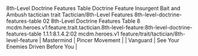 <ability>
  <name>8th-Level Doctrine Features Table</name>
  <keywords>
    <keyword>Doctrine</keyword>
  </keywords>
  <type>Feature</type>
  <distance>Insurgent</distance>
  <target>Bait and Ambush</target>
  <metadata>
    <class>tactician</class>
    <feature_type>trait</feature_type>
    <file_dpath>Tactician/8th-Level Features</file_dpath>
    <item_id>8th-level-doctrine-features-table</item_id>
    <item_index>02</item_index>
    <item_name>8th-Level Doctrine Features Table</item_name>
    <level>8</level>
    <scc>mcdm.heroes.v1:feature.trait.tactician.8th-level-feature:8th-level-doctrine-features-table</scc>
    <scdc>1.1.1:8.1.4.2:02</scdc>
    <source>mcdm.heroes.v1</source>
    <type>feature/trait/tactician/8th-level-feature</type>
  </metadata>
  <effects>
    <effect type="mundane">| Mastermind | Pincer Movement                    |
| Vanguard   | See Your Enemies Driven Before You |</effect>
  </effects>
</ability>
